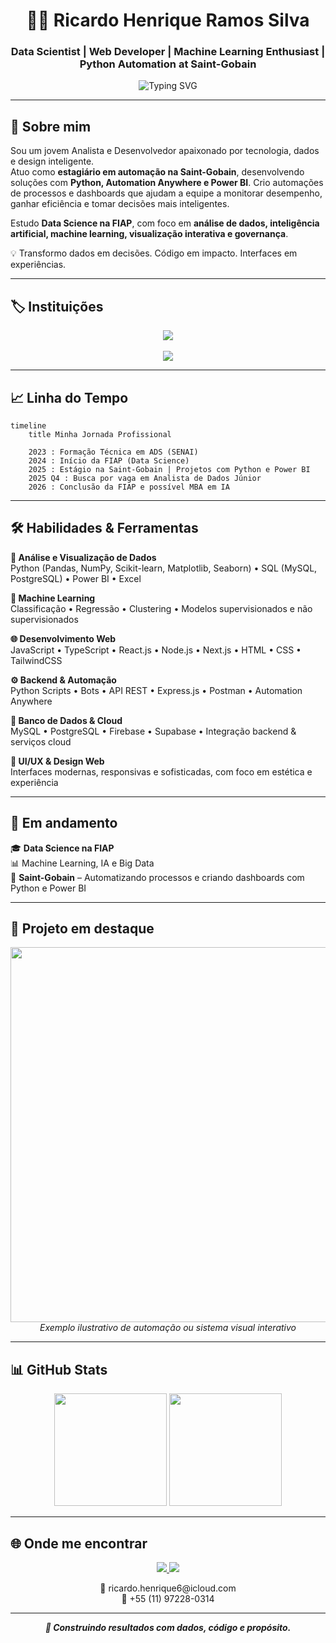 
<h1 align="center">👨‍💻 Ricardo Henrique Ramos Silva</h1>
<h3 align="center">Data Scientist | Web Developer | Machine Learning Enthusiast | Python Automation at Saint-Gobain</h3>

<div align="center">
  <img src="https://readme-typing-svg.herokuapp.com?font=Fira+Code&size=22&pause=1000&center=true&vCenter=true&width=650&lines=Construindo+com+dados+e+código;Automatizando+com+Python+e+Power+BI;Criando+valor+com+tecnologia+e+propósito" alt="Typing SVG" />
</div>

---

## 🧠 Sobre mim

Sou um jovem Analista e Desenvolvedor apaixonado por tecnologia, dados e design inteligente.  
Atuo como **estagiário em automação na Saint-Gobain**, desenvolvendo soluções com **Python, Automation Anywhere e Power BI**. Crio automações de processos e dashboards que ajudam a equipe a monitorar desempenho, ganhar eficiência e tomar decisões mais inteligentes.

Estudo **Data Science na FIAP**, com foco em **análise de dados, inteligência artificial, machine learning, visualização interativa e governança**.

💡 Transformo dados em decisões. Código em impacto. Interfaces em experiências.

---

## 🏷️ Instituições

<div align="center">
  <a href="https://www.fiap.com.br" target="_blank">
    <img src="https://img.shields.io/badge/FIAP-Ciência%20de%20Dados-E91D63?style=for-the-badge&logo=academia&logoColor=white" />
  </a>
  <br><br>
  <a href="https://www.saint-gobain.com/" target="_blank">
    <img src="https://img.shields.io/badge/Saint--Gobain-Automação%20em%20Python-0057B8?style=for-the-badge&logo=python&logoColor=white" />
  </a>
</div>

---

## 📈 Linha do Tempo

```mermaid
timeline
    title Minha Jornada Profissional

    2023 : Formação Técnica em ADS (SENAI)
    2024 : Início da FIAP (Data Science)
    2025 : Estágio na Saint-Gobain | Projetos com Python e Power BI
    2025 Q4 : Busca por vaga em Analista de Dados Júnior
    2026 : Conclusão da FIAP e possível MBA em IA
```

---

## 🛠️ Habilidades & Ferramentas

**🔎 Análise e Visualização de Dados**  
Python (Pandas, NumPy, Scikit-learn, Matplotlib, Seaborn) • SQL (MySQL, PostgreSQL) • Power BI • Excel

**🤖 Machine Learning**  
Classificação • Regressão • Clustering • Modelos supervisionados e não supervisionados

**🌐 Desenvolvimento Web**  
JavaScript • TypeScript • React.js • Node.js • Next.js • HTML • CSS • TailwindCSS

**⚙️ Backend & Automação**  
Python Scripts • Bots • API REST • Express.js • Postman • Automation Anywhere

**📁 Banco de Dados & Cloud**  
MySQL • PostgreSQL • Firebase • Supabase • Integração backend & serviços cloud

**🎨 UI/UX & Design Web**  
Interfaces modernas, responsivas e sofisticadas, com foco em estética e experiência

---

## 🚀 Em andamento

🎓 **Data Science na FIAP**  
📊 Machine Learning, IA e Big Data  
🏢 **Saint-Gobain** – Automatizando processos e criando dashboards com Python e Power BI  

---

## 🎥 Projeto em destaque

<div align="center">
  <img src="https://media.giphy.com/media/v1.Y2lkPTc5MGI3NjExazdpMmd5cG9qemM5ZGx3YWVsdHZ3bGZ4bWl5bmpsZXM3cnR3ZGgwOCZlcD12MV9naWZzX3NlYXJjaCZjdD1n/GKHF8fjKSRhNK/giphy.gif" width="600"/>
  <br>
  <i>Exemplo ilustrativo de automação ou sistema visual interativo</i>
</div>

---

## 📊 GitHub Stats

<div align="center">

<img height="180em" src="https://github-readme-stats.vercel.app/api?username=ricardohenrique1609&show_icons=true&theme=dracula&count_private=true"/>
<img height="180em" src="https://github-readme-stats.vercel.app/api/top-langs/?username=ricardohenrique1609&layout=compact&theme=dracula"/>

</div>

---

## 🌐 Onde me encontrar

<div align="center">
  <a href="https://linkedin.com/in/ricardo-henrique-28939b275" target="_blank">
    <img src="https://img.shields.io/badge/-LinkedIn-0A66C2?style=for-the-badge&logo=linkedin&logoColor=white" />
  </a>
  <a href="https://curriculoricardo.netlify.app" target="_blank">
    <img src="https://img.shields.io/badge/-Portfólio-000?style=for-the-badge&logo=firefox&logoColor=white" />
  </a>
</div>

<p align="center">
  📧 ricardo.henrique6@icloud.com  
  <br>
  📱 +55 (11) 97228-0314
</p>

---

<p align="center"><i><b>🚀 Construindo resultados com dados, código e propósito.</b></i></p>
